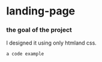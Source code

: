 # landing-page
### the goal of the project
I designed it using only htmland css.

`a code example`

